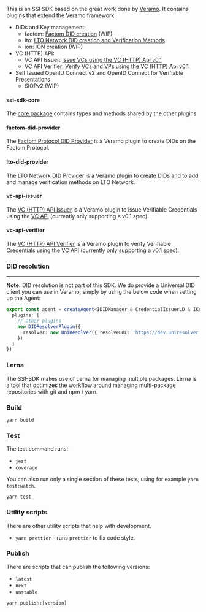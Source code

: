 


This is an SSI SDK based on the great work done by [Veramo](https://veramo.io). It contains plugins that extend the Veramo framework:

- DIDs and Key management:
  - factom: [Factom DID creation](./packages/lto-did-provider/README.md) (WIP)
  - lto: [LTO Network DID creation and Verification Methods](./packages/lto-did-provider/README.md)
  - ion: ION creation (WIP)
- VC (HTTP) API:
  - VC API Issuer: [Issue VCs using the VC (HTTP) Api v0.1](./packages/vc-api-issuer/README.md)
  - VC API Verifier: [Verify VCs and VPs using the VC (HTTP) Api v0.1](./packages/vc-api-verifier/README.md)
- Self Issued OpenID Connect v2 and OpenID Connect for Verifiable Presentations
  - SIOPv2 (WIP)
   
#### ssi-sdk-core
The [core package](./packages/ssi-sdk-core/README.md) contains types and methods shared by the other plugins

#### factom-did-provider
The [Factom Protocol DID Provider](./packages/factom-did-provider/README.md) is a Veramo plugin to create DIDs on the Factom Protocol.

#### lto-did-provider
The [LTO Network DID Provider](./packages/lto-did-provider/README.md) is a Veramo plugin to create DIDs and to add and manage verification methods on LTO Network.

#### vc-api-issuer
The [VC (HTTP) API Issuer](./packages/factom-did-provider/README.md) is a Veramo plugin to issue Verifiable Credentials using the [VC API](https://github.com/w3c-ccg/vc-api) (currently only supporting a v0.1 spec).

#### vc-api-verifier
The [VC (HTTP) API Verifier](./packages/factom-did-provider/README.md) is a Veramo plugin to verify Verifiable Credentials using the [VC API](https://github.com/w3c-ccg/vc-api) (currently only supporting a v0.1 spec).


### DID resolution

---
**Note:**
DID resolution is not part of this SDK. We do provide a Universal DID client you can use in Veramo, simply by using the below code when setting up the Agent:

````typescript
export const agent = createAgent<IDIDManager & CredentialIssuerLD & IKeyManager & IDataStore & IDataStoreORM & IResolver>({
  plugins: [
    // Other plugins
    new DIDResolverPlugin({
      resolver: new UniResolver({ resolveURL: 'https://dev.uniresolver.io/1.0/identifiers'} )
    })
  ]
})
````

### Lerna
The SSI-SDK makes use of Lerna for managing multiple packages. Lerna is a tool that optimizes the workflow around managing multi-package repositories with git and npm / yarn.

### Build
```shell
yarn build
```

### Test
The test command runs:
* `jest`
* `coverage`

You can also run only a single section of these tests, using for example `yarn test:watch`.
```shell
yarn test
```

### Utility scripts
There are other utility scripts that help with development.

* `yarn prettier` - runs `prettier` to fix code style.

### Publish
There are scripts that can publish the following versions:
* `latest`
* `next`
* `unstable`

```shell
yarn publish:[version]
```
